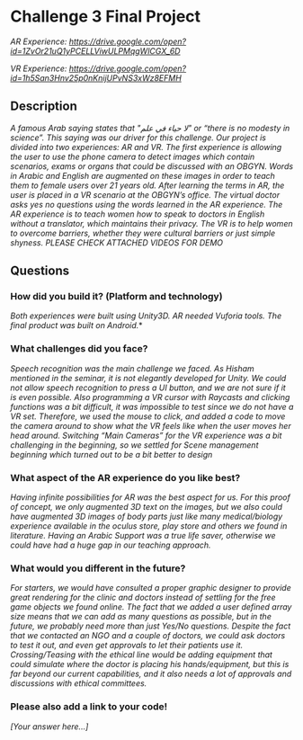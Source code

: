 # Challenge 3 Final Project

*AR Experience: https://drive.google.com/open?id=1ZvOr21uQ1yPCELLViwULPMqgWlCGX_6D*

*VR Experience: https://drive.google.com/open?id=1h5San3Hnv25p0nKnijUPvNS3xWz8EFMH*

## Description

*A famous Arab saying states that "لا حياء في علم" or “there is no modesty in science”. This saying was our driver for this challenge. Our project is divided into two experiences: AR and VR. The first experience is allowing the user to use the phone camera to detect images which contain scenarios, exams or organs that could be discussed with an OBGYN.  Words in Arabic and English are augmented on these images in order to teach them to female users over 21 years old. After learning the terms in AR, the user is placed in a VR scenario at the OBGYN’s office. The virtual doctor asks yes no questions using the words learned in the AR experience. The AR experience is to teach women how to speak to doctors in English without a translator, which maintains their privacy. The VR is to help women to overcome barriers, whether they were cultural barriers or just simple shyness. PLEASE CHECK ATTACHED VIDEOS FOR DEMO*

## Questions

### How did you build it? (Platform and technology)

*Both experiences were built using Unity3D. AR needed Vuforia tools. The final product was built on Android.**

### What challenges did you face?

*Speech recognition was the main challenge we faced. As Hisham mentioned in the seminar, it is not elegantly developed for Unity. We could not allow speech recognition to press a UI button, and we are not sure if it is even possible. Also programming a VR cursor with Raycasts and clicking functions was a bit difficult, it was impossible to test since we do not have a VR set. Therefore, we used the mouse to click, and added a code to move the camera around to show what the VR feels like when the user moves her head around. Switching “Main Cameras” for the VR experience was a bit challenging in the beginning, so we settled for Scene management beginning which turned out to be a bit better to design*

### What aspect of the AR experience do you like best? 

*Having infinite possibilities for AR was the best aspect for us. For this proof of concept, we only augmented 3D text on the images, but we also could have augmented 3D images of body parts just like many medical/biology experience available in the oculus store, play store and others we found in literature. Having an Arabic Support was a true life saver, otherwise we could have had a huge gap in our teaching approach.*

### What would you different in the future? 

*For starters, we would have consulted a proper graphic designer to provide great rendering for the clinic and doctors instead of settling for the free game objects we found online. The fact that we added a user defined array size means that we can add as many questions as possible, but in the future, we probably need more than just Yes/No questions. Despite the fact that we contacted an NGO and a couple of doctors, we could ask doctors to test it out, and even get approvals to let their patients use it. Crossing/Teasing with the ethical line would be adding equipment that could simulate where the doctor is placing his hands/equipment, but this is far beyond our current capabilities, and it also needs a lot of approvals and discussions with ethical committees.*

### Please also add a link to your code!

*[Your answer here...]*

